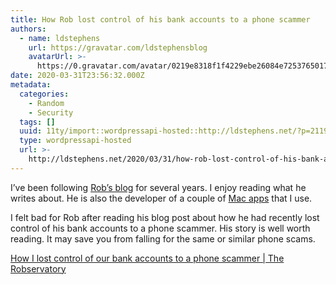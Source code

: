 ```yaml
---
title: How Rob lost control of his bank accounts to a phone scammer
authors:
  - name: ldstephens
    url: https://gravatar.com/ldstephensblog
    avatarUrl: >-
      https://0.gravatar.com/avatar/0219e8318f1f4229ebe26084e7253765017f43ca0c631be37dc6d0b8ad6e40a4?s=96&d=identicon&r=G
date: 2020-03-31T23:56:32.000Z
metadata:
  categories:
    - Random
    - Security
  tags: []
  uuid: 11ty/import::wordpressapi-hosted::http://ldstephens.net/?p=2119
  type: wordpressapi-hosted
  url: >-
    http://ldstephens.net/2020/03/31/how-rob-lost-control-of-his-bank-accounts-to-a-phone-scammer/
---
```

I’ve been following [Rob’s blog](https://robservatory.com) for several years. I enjoy reading what he writes about. He is also the developer of a couple of [Mac apps](https://manytricks.com) that I use.

I felt bad for Rob after reading his blog post about how he had recently lost control of his bank accounts to a phone scammer. His story is well worth reading. It may save you from falling for the same or similar phone scams.

[How I lost control of our bank accounts to a phone scammer | The Robservatory](https://robservatory.com/how-i-lost-control-of-our-bank-accounts-to-a-phone-scammer/)
